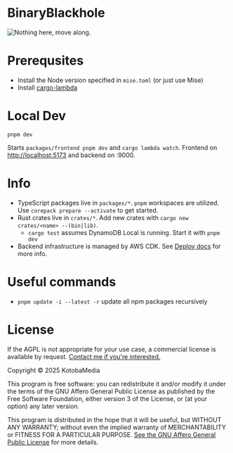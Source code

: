 # BinaryBlackhole

![Nothing here, move along.](https://media3.giphy.com/media/v1.Y2lkPTc5MGI3NjExNXRjZjh2ZDJ2NXEyZnMzbWtqNGE1YWw4Z2xqNXdkdmRlajZtcXZ3NCZlcD12MV9pbnRlcm5hbF9naWZfYnlfaWQmY3Q9Zw/3o84sF21zQYacFcl68/giphy.gif)

# Prerequsites

- Install the Node version specified in `mise.toml` (or just use Mise)
- Install [cargo-lambda](https://www.cargo-lambda.info/guide/installation.html)

# Local Dev

`pnpm dev`

Starts `packages/frontend pnpm dev` and `cargo lambda watch`.
Frontend on [http://localhost:5173](http://localhost:5173) and backend on :9000.

# Info

- TypeScript packages live in `packages/*`. `pnpm` workspaces are utilized. Use `corepack prepare --activate` to get started.
- Rust crates live in `crates/*`. Add new crates with `cargo new crates/<name> --(bin|lib)`.
    - `cargo test` assumes DynamoDB Local is running. Start it with `pnpm dev`
- Backend infrastructure is managed by AWS CDK. See [Deploy docs](./packages/cdk/README.md) for more info.

# Useful commands

- `pnpm update -i --latest -r` update all npm packages recursively

# License

If the AGPL is not appropriate for your use case, a commercial license is available by request. [Contact me if you're interested.](https://kotobamedia.com/contact/)

Copyright © 2025 KotobaMedia

This program is free software: you can redistribute it and/or modify
it under the terms of the GNU Affero General Public License as published
by the Free Software Foundation, either version 3 of the License, or
(at your option) any later version.

This program is distributed in the hope that it will be useful,
but WITHOUT ANY WARRANTY; without even the implied warranty of
MERCHANTABILITY or FITNESS FOR A PARTICULAR PURPOSE.
[See the GNU Affero General Public License](./LICENSE) for more details.
